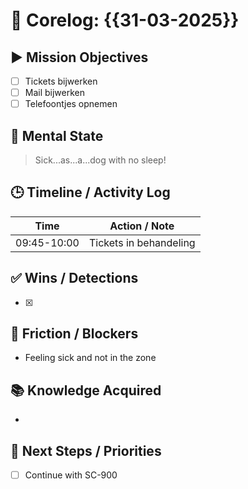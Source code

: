 # 🧠 Corelog: {{31-03-2025}}

## ▶️ Mission Objectives
- [ ] Tickets bijwerken
- [ ] Mail bijwerken
- [ ] Telefoontjes opnemen

## 🧠 Mental State
> Sick...as...a...dog with no sleep!

## 🕒 Timeline / Activity Log
| Time       | Action / Note                          |
|------------|----------------------------------------|
| 09:45-10:00 | Tickets in behandeling |

## ✅ Wins / Detections
- [x] 

## 🛑 Friction / Blockers
- Feeling sick and not in the zone

## 📚 Knowledge Acquired
- 

## 🧭 Next Steps / Priorities
- [ ] Continue with SC-900
